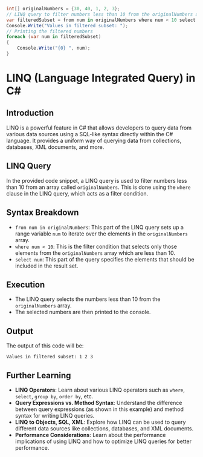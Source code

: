 ```csharp
int[] originalNumbers = {30, 40, 1, 2, 3};
// LINQ query to filter numbers less than 10 from the originalNumbers array
var filteredSubset = from num in originalNumbers where num < 10 select num;
Console.Write("Values in filtered subset: ");
// Printing the filtered numbers
foreach (var num in filteredSubset)
{
    Console.Write("{0} ", num);
}
```

# LINQ (Language Integrated Query) in C#

## Introduction
LINQ is a powerful feature in C# that allows developers to query data from various data sources using a SQL-like syntax directly within the C# language. It provides a uniform way of querying data from collections, databases, XML documents, and more.

## LINQ Query
In the provided code snippet, a LINQ query is used to filter numbers less than 10 from an array called `originalNumbers`. This is done using the `where` clause in the LINQ query, which acts as a filter condition. 

## Syntax Breakdown
- `from num in originalNumbers`: This part of the LINQ query sets up a range variable `num` to iterate over the elements in the `originalNumbers` array.
- `where num < 10`: This is the filter condition that selects only those elements from the `originalNumbers` array which are less than 10.
- `select num`: This part of the query specifies the elements that should be included in the result set.

## Execution
- The LINQ query selects the numbers less than 10 from the `originalNumbers` array.
- The selected numbers are then printed to the console.

## Output
The output of this code will be:
```
Values in filtered subset: 1 2 3 
```

## Further Learning
- **LINQ Operators**: Learn about various LINQ operators such as `where`, `select`, `group by`, `order by`, etc.
- **Query Expressions vs. Method Syntax**: Understand the difference between query expressions (as shown in this example) and method syntax for writing LINQ queries.
- **LINQ to Objects, SQL, XML**: Explore how LINQ can be used to query different data sources like collections, databases, and XML documents.
- **Performance Considerations**: Learn about the performance implications of using LINQ and how to optimize LINQ queries for better performance.
```
